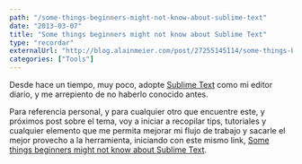 ```yaml
---
path: "/some-things-beginners-might-not-know-about-sublime-text"
date: "2013-03-07"
title: "Some things beginners might not know about Sublime Text"
type: "recordar"
externalUrl: "http://blog.alainmeier.com/post/27255145114/some-things-beginners-might-not-know-about-sublime-text"
categories: ["Tools"]
---
```


Desde hace un tiempo, muy poco, adopte [Sublime Text](http://www.sublimetext.com/) como mi editor diario, y me arrepiento de no haberlo conocido antes.

Para referencia personal, y para cualquier otro que encuentre este, y próximos post sobre el tema, voy a iniciar a recopilar tips, tutoriales y cualquier elemento que me permita mejorar mi flujo de trabajo y sacarle el mejor provecho a la herramienta, iniciando con este mismo link, [Some things beginners might not know about Sublime Text](http://blog.alainmeier.com/post/27255145114/some-things-beginners-might-not-know-about-sublime-text).